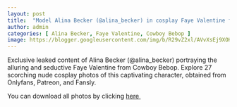 ```yaml
---
layout: post
title:  "Model Alina Becker (@alina_becker) in cosplay Faye Valentine from Cowboy Bebop - 27 leaked photos from Onlyfans, Patreon, and Fansly"
author: admin
categories: [ Alina Becker, Faye Valentine, Cowboy Bebop ]
image: https://blogger.googleusercontent.com/img/b/R29vZ2xl/AVvXsEj9XOHM6maWTBZ7TDdwqBGy8rqZ44gosRgloDbaVmigEe_m0jPaMAwbLUaTUjN_hSa85YUdrPY1n5mYgUVZTy1mrDG-TgNh0fzS2Yc3GgwfBN0ZUUBWO7HYxGo5XcVumvwfE18wt4dkcVCU_AwjHuAbUFzg0OtIrxa-xiuzqksT38EQJhTnwgX8M2KWPUMT/s1600/01.webp
---
```


Exclusive leaked content of Alina Becker (@alina_becker) portraying the alluring and seductive Faye Valentine from Cowboy Bebop. Explore 27 scorching nude cosplay photos of this captivating character, obtained from Onlyfans, Patreon, and Fansly.

<p>You can download all photos by clicking <a href="http://ouo.io/qs/OzRuKBTK?s=https://www.mediafire.com/file/dphzyustnqjpm1m/Model+Alina+Becker+(@alina_becker)+in+cosplay+Faye+Valentine+from+Cowboy+Bebop+-+27+leaked+photos+from+Onlyfans,+Patreon,+and+Fansly.rar/file">here&nbsp;</a></p>

<div class="separator" style="clear: both;"><a href="https://blogger.googleusercontent.com/img/b/R29vZ2xl/AVvXsEj9XOHM6maWTBZ7TDdwqBGy8rqZ44gosRgloDbaVmigEe_m0jPaMAwbLUaTUjN_hSa85YUdrPY1n5mYgUVZTy1mrDG-TgNh0fzS2Yc3GgwfBN0ZUUBWO7HYxGo5XcVumvwfE18wt4dkcVCU_AwjHuAbUFzg0OtIrxa-xiuzqksT38EQJhTnwgX8M2KWPUMT/s1600/01.webp" style="display: block; padding: 1em 0; text-align: center; "><img alt="" border="0" data-original-height="1920" data-original-width="1280" src="https://blogger.googleusercontent.com/img/b/R29vZ2xl/AVvXsEj9XOHM6maWTBZ7TDdwqBGy8rqZ44gosRgloDbaVmigEe_m0jPaMAwbLUaTUjN_hSa85YUdrPY1n5mYgUVZTy1mrDG-TgNh0fzS2Yc3GgwfBN0ZUUBWO7HYxGo5XcVumvwfE18wt4dkcVCU_AwjHuAbUFzg0OtIrxa-xiuzqksT38EQJhTnwgX8M2KWPUMT/s1600/01.webp"/></a></div><div class="separator" style="clear: both;"><a href="https://blogger.googleusercontent.com/img/b/R29vZ2xl/AVvXsEjUqzDkcShd-MKe1TCmM_2FMc1dEawxoy4Nu_-v2PCCK6yZgqMOsvSByQdJweXlSyztRQMrgAoukWQwcJSnOWYmkdQr1UiZDydOyH8K4AIdFa6Y4Kj1jPzAn-I3ugV_z9y2r1IM3eDRT1-2koYdVTvYKzpWoIfFayxsnz-P2kH4RECOjWWYeRp8fKRLlDfu/s1600/02.webp" style="display: block; padding: 1em 0; text-align: center; "><img alt="" border="0" data-original-height="1920" data-original-width="1280" src="https://blogger.googleusercontent.com/img/b/R29vZ2xl/AVvXsEjUqzDkcShd-MKe1TCmM_2FMc1dEawxoy4Nu_-v2PCCK6yZgqMOsvSByQdJweXlSyztRQMrgAoukWQwcJSnOWYmkdQr1UiZDydOyH8K4AIdFa6Y4Kj1jPzAn-I3ugV_z9y2r1IM3eDRT1-2koYdVTvYKzpWoIfFayxsnz-P2kH4RECOjWWYeRp8fKRLlDfu/s1600/02.webp"/></a></div><div class="separator" style="clear: both;"><a href="https://blogger.googleusercontent.com/img/b/R29vZ2xl/AVvXsEiRVi__XBIOiWU1bj15tZ3g6_ROBHn3na9MNGFA7GzcDKtRjC7OH_C58qBJXPYyjZaOmWJKmmdXSqm4VbFJ3y-hyPoJRACJUnzpIqR4DIuu3i1XqlhN6zdsr0wCqD1teVaF44cGYXQSPXLu4XA6VO1d7UBNNYUYeRmtWHdbqbVWGUYFCFAw_yRU3jcYnZPg/s1600/03.webp" style="display: block; padding: 1em 0; text-align: center; "><img alt="" border="0" data-original-height="1920" data-original-width="1280" src="https://blogger.googleusercontent.com/img/b/R29vZ2xl/AVvXsEiRVi__XBIOiWU1bj15tZ3g6_ROBHn3na9MNGFA7GzcDKtRjC7OH_C58qBJXPYyjZaOmWJKmmdXSqm4VbFJ3y-hyPoJRACJUnzpIqR4DIuu3i1XqlhN6zdsr0wCqD1teVaF44cGYXQSPXLu4XA6VO1d7UBNNYUYeRmtWHdbqbVWGUYFCFAw_yRU3jcYnZPg/s1600/03.webp"/></a></div><div class="separator" style="clear: both;"><a href="https://blogger.googleusercontent.com/img/b/R29vZ2xl/AVvXsEjp3XXWK2kNQ7BD7O_Tr6DNsHQfhacTWSGMQCxeRX195zUMtbeyHD5VwBmydeyy1gqaVQz8cHF34eOuOZGLfCrd8acEJqL_aTLkvgVkFzl1LIYXDxLGYxw0ZlDiS-NDPI2VP7D1h5r_byHwRAzDjzLttPPlWLetpT7VhZ3w_8gm0S7GlZPekWO5sfJYgx6W/s1600/04.webp" style="display: block; padding: 1em 0; text-align: center; "><img alt="" border="0" data-original-height="1920" data-original-width="1280" src="https://blogger.googleusercontent.com/img/b/R29vZ2xl/AVvXsEjp3XXWK2kNQ7BD7O_Tr6DNsHQfhacTWSGMQCxeRX195zUMtbeyHD5VwBmydeyy1gqaVQz8cHF34eOuOZGLfCrd8acEJqL_aTLkvgVkFzl1LIYXDxLGYxw0ZlDiS-NDPI2VP7D1h5r_byHwRAzDjzLttPPlWLetpT7VhZ3w_8gm0S7GlZPekWO5sfJYgx6W/s1600/04.webp"/></a></div><div class="separator" style="clear: both;"><a href="https://blogger.googleusercontent.com/img/b/R29vZ2xl/AVvXsEj3AzjBRkK1LIt5BhTzdnXQrxuhgCH9kVt8nmaYnSXtSP4JHoU2G_NJ-I-Owhh5rgptr0wj2_7W5bfqEdgoZ966-5hu2C76UUevN7fUIXLUuv8TkhbQglLdtOkmO4H5fQ9753yodtBwSryEXxuWoEa9dcDLMdtUW2t_1OL6pQs2QcFHx5OyELkZ8gBFQWTN/s1600/05.webp" style="display: block; padding: 1em 0; text-align: center; "><img alt="" border="0" data-original-height="1920" data-original-width="1280" src="https://blogger.googleusercontent.com/img/b/R29vZ2xl/AVvXsEj3AzjBRkK1LIt5BhTzdnXQrxuhgCH9kVt8nmaYnSXtSP4JHoU2G_NJ-I-Owhh5rgptr0wj2_7W5bfqEdgoZ966-5hu2C76UUevN7fUIXLUuv8TkhbQglLdtOkmO4H5fQ9753yodtBwSryEXxuWoEa9dcDLMdtUW2t_1OL6pQs2QcFHx5OyELkZ8gBFQWTN/s1600/05.webp"/></a></div><div class="separator" style="clear: both;"><a href="https://blogger.googleusercontent.com/img/b/R29vZ2xl/AVvXsEg5cz_hJV2tYx8w0avh_BOzQam1z13hW00vbzm29aCi9kvWV1-WKcgMUpPmSOk_HPH1MakB9PlL98oPM7U0WxSt6mSk8D3yaF7qqU4ioff2paSY0sfm-WBCJ_lT3CV729meHKO5jCpz2sJpJpgNVIQ6QJi3OXmvJD3EAZvbZm9aYA1oVt0IFn5gp6kLxH6A/s1600/06.webp" style="display: block; padding: 1em 0; text-align: center; "><img alt="" border="0" data-original-height="1920" data-original-width="1280" src="https://blogger.googleusercontent.com/img/b/R29vZ2xl/AVvXsEg5cz_hJV2tYx8w0avh_BOzQam1z13hW00vbzm29aCi9kvWV1-WKcgMUpPmSOk_HPH1MakB9PlL98oPM7U0WxSt6mSk8D3yaF7qqU4ioff2paSY0sfm-WBCJ_lT3CV729meHKO5jCpz2sJpJpgNVIQ6QJi3OXmvJD3EAZvbZm9aYA1oVt0IFn5gp6kLxH6A/s1600/06.webp"/></a></div><div class="separator" style="clear: both;"><a href="https://blogger.googleusercontent.com/img/b/R29vZ2xl/AVvXsEjDDdR2E21ZZ3SqmYQe30J_EBYWfE7Z65e3Is4Nax9ZlOfoHQHKetWgHlceL78vuq6zoA7mRWGUl56qS6fwa4OfV8Tbz8ExAM4wOdR1bLvZ9HLy4PH0YvRcfFb6FO3LQfXubkqJiRzqiDsUgPV0XJk9o2rOH1PE2XKRWSn4Bfm428f-J_nbarMXTmSeylAd/s1600/07.webp" style="display: block; padding: 1em 0; text-align: center; "><img alt="" border="0" data-original-height="1920" data-original-width="1280" src="https://blogger.googleusercontent.com/img/b/R29vZ2xl/AVvXsEjDDdR2E21ZZ3SqmYQe30J_EBYWfE7Z65e3Is4Nax9ZlOfoHQHKetWgHlceL78vuq6zoA7mRWGUl56qS6fwa4OfV8Tbz8ExAM4wOdR1bLvZ9HLy4PH0YvRcfFb6FO3LQfXubkqJiRzqiDsUgPV0XJk9o2rOH1PE2XKRWSn4Bfm428f-J_nbarMXTmSeylAd/s1600/07.webp"/></a></div><div class="separator" style="clear: both;"><a href="https://blogger.googleusercontent.com/img/b/R29vZ2xl/AVvXsEjO9iAiqy87jrlYbNvHmy8AVhL5_Ey1nJjodLbpzI-oaPJ7lMG2hEKnynvP4Px1JYqCU4pUIV4NwNNUnIKxm0jO65yksIFm3gmz_oMCe_Vk1ua3hqzhDhyQCe0GuXR_yANXcNBxATRDRxDWjUQ1bY5p0eNnooy1DERDB9PMn3OQLpr380h3ZgoWB8bUAnv7/s1600/08.webp" style="display: block; padding: 1em 0; text-align: center; "><img alt="" border="0" data-original-height="1920" data-original-width="1280" src="https://blogger.googleusercontent.com/img/b/R29vZ2xl/AVvXsEjO9iAiqy87jrlYbNvHmy8AVhL5_Ey1nJjodLbpzI-oaPJ7lMG2hEKnynvP4Px1JYqCU4pUIV4NwNNUnIKxm0jO65yksIFm3gmz_oMCe_Vk1ua3hqzhDhyQCe0GuXR_yANXcNBxATRDRxDWjUQ1bY5p0eNnooy1DERDB9PMn3OQLpr380h3ZgoWB8bUAnv7/s1600/08.webp"/></a></div><div class="separator" style="clear: both;"><a href="https://blogger.googleusercontent.com/img/b/R29vZ2xl/AVvXsEjKwGp1_IYbkh6nR85oLfDvoUVSLH9YlXa88ru2NM5B-bEvA_EwLjmntQLy4dtpqR7ILLWUFmXQ9oJGPckfhl2VufRbZOvPBYnTuwT5lScls6k-KymVALlWu-qS4z7Q8YX9NJwwOY6d3x2O87nnaM8pyVbVXVb7QLzUdAdPnN_bQIxi4XJdA_Kmy-B6_twB/s1600/09.webp" style="display: block; padding: 1em 0; text-align: center; "><img alt="" border="0" data-original-height="1920" data-original-width="1280" src="https://blogger.googleusercontent.com/img/b/R29vZ2xl/AVvXsEjKwGp1_IYbkh6nR85oLfDvoUVSLH9YlXa88ru2NM5B-bEvA_EwLjmntQLy4dtpqR7ILLWUFmXQ9oJGPckfhl2VufRbZOvPBYnTuwT5lScls6k-KymVALlWu-qS4z7Q8YX9NJwwOY6d3x2O87nnaM8pyVbVXVb7QLzUdAdPnN_bQIxi4XJdA_Kmy-B6_twB/s1600/09.webp"/></a></div><div class="separator" style="clear: both;"><a href="https://blogger.googleusercontent.com/img/b/R29vZ2xl/AVvXsEgL6b9-1NEkFKN1pQNzMBFn1AtcxjeU6vH9_tHH1deSUULVJ6Xo7LNHJDtYzT8x1dI5RqS__87ouA17i3Z9_ux-LVfJPPo1TvsViPwtWqlWc5ahvONAmX9OCCSqMRmxRZzBdwKGcmVLT9M3QV0cWrV6Z9CdirzFVvHbgRMCrgwlb-tbMo40aAn-DvE9RZdm/s1600/10.webp" style="display: block; padding: 1em 0; text-align: center; "><img alt="" border="0" data-original-height="1920" data-original-width="1280" src="https://blogger.googleusercontent.com/img/b/R29vZ2xl/AVvXsEgL6b9-1NEkFKN1pQNzMBFn1AtcxjeU6vH9_tHH1deSUULVJ6Xo7LNHJDtYzT8x1dI5RqS__87ouA17i3Z9_ux-LVfJPPo1TvsViPwtWqlWc5ahvONAmX9OCCSqMRmxRZzBdwKGcmVLT9M3QV0cWrV6Z9CdirzFVvHbgRMCrgwlb-tbMo40aAn-DvE9RZdm/s1600/10.webp"/></a></div><div class="separator" style="clear: both;"><a href="https://blogger.googleusercontent.com/img/b/R29vZ2xl/AVvXsEiR8o9zOfu97poWJ42zvUvuN9f7lCG19Dd4hQigX0zLnO7SjJwOTH7QpouhIQu6CAn3gH-dPiR6ljr7wyvy9BtN1mIY7iwHVg-wtglrZwjBdEmMDnU5QCHsyERlGTCjy_X6-1krdR_Ue08KJN_6977478KYzS151nfyUAhSWZXo7hserbFRyx4EGyJZyzQn/s1600/11.webp" style="display: block; padding: 1em 0; text-align: center; "><img alt="" border="0" data-original-height="853" data-original-width="1280" src="https://blogger.googleusercontent.com/img/b/R29vZ2xl/AVvXsEiR8o9zOfu97poWJ42zvUvuN9f7lCG19Dd4hQigX0zLnO7SjJwOTH7QpouhIQu6CAn3gH-dPiR6ljr7wyvy9BtN1mIY7iwHVg-wtglrZwjBdEmMDnU5QCHsyERlGTCjy_X6-1krdR_Ue08KJN_6977478KYzS151nfyUAhSWZXo7hserbFRyx4EGyJZyzQn/s1600/11.webp"/></a></div><div class="separator" style="clear: both;"><a href="https://blogger.googleusercontent.com/img/b/R29vZ2xl/AVvXsEi3fz4uEOVLyWu688i8geazDs4e7fmEro2Qd8BQqrosM3XuobcYLXq_zcE44WMljEschSBIwv1N1gLq6LjuHcdt_OVuTsCmpxStRgAGNWEZVnCFtaK2qKkgKqEWLpiP9NjpErRRNWMc05yxQjWcD_dhFsBmLv1CFFNobX1zV3MIE6VitOsaqtzTyZvJgYGB/s1600/12.webp" style="display: block; padding: 1em 0; text-align: center; "><img alt="" border="0" data-original-height="1920" data-original-width="1280" src="https://blogger.googleusercontent.com/img/b/R29vZ2xl/AVvXsEi3fz4uEOVLyWu688i8geazDs4e7fmEro2Qd8BQqrosM3XuobcYLXq_zcE44WMljEschSBIwv1N1gLq6LjuHcdt_OVuTsCmpxStRgAGNWEZVnCFtaK2qKkgKqEWLpiP9NjpErRRNWMc05yxQjWcD_dhFsBmLv1CFFNobX1zV3MIE6VitOsaqtzTyZvJgYGB/s1600/12.webp"/></a></div><div class="separator" style="clear: both;"><a href="https://blogger.googleusercontent.com/img/b/R29vZ2xl/AVvXsEiF3JNrwA0Yhq2fiLQ0qXyhwvcOnDaYJGK3bvwtpCyYHZ2YUjkDlEI_m-NVo4ewrIihsP_IlWt8d6emdZ_XQ_hidrErkpqBSgEeVTBWgnzcCBY0dLchIikGZ-LNeZFP9Z1FEvorVFLgqPON2bVE2tLyy2W7MfNUbIM2570em9gQDmKp5Gb3zK2t1TablWZn/s1600/13.webp" style="display: block; padding: 1em 0; text-align: center; "><img alt="" border="0" data-original-height="853" data-original-width="1280" src="https://blogger.googleusercontent.com/img/b/R29vZ2xl/AVvXsEiF3JNrwA0Yhq2fiLQ0qXyhwvcOnDaYJGK3bvwtpCyYHZ2YUjkDlEI_m-NVo4ewrIihsP_IlWt8d6emdZ_XQ_hidrErkpqBSgEeVTBWgnzcCBY0dLchIikGZ-LNeZFP9Z1FEvorVFLgqPON2bVE2tLyy2W7MfNUbIM2570em9gQDmKp5Gb3zK2t1TablWZn/s1600/13.webp"/></a></div><div class="separator" style="clear: both;"><a href="https://blogger.googleusercontent.com/img/b/R29vZ2xl/AVvXsEjMWFvGw93sQvUjRozuWToLAmgaQ4usO_6bBihO1Lj8iyGMyzEC2ZYQS5uie6rz-huHeOha1jnYT9zcqwh-wV86epMixwzW1DolpjIIUC_HfOpUToef8tRLzK3BNt-tul-VPbH_1mO2Xv_hbD5_qojg8V9ycZYt3K0H7tq5P2U_D8sNXd6OTuhSYbOmuR7w/s1600/14.webp" style="display: block; padding: 1em 0; text-align: center; "><img alt="" border="0" data-original-height="1920" data-original-width="1280" src="https://blogger.googleusercontent.com/img/b/R29vZ2xl/AVvXsEjMWFvGw93sQvUjRozuWToLAmgaQ4usO_6bBihO1Lj8iyGMyzEC2ZYQS5uie6rz-huHeOha1jnYT9zcqwh-wV86epMixwzW1DolpjIIUC_HfOpUToef8tRLzK3BNt-tul-VPbH_1mO2Xv_hbD5_qojg8V9ycZYt3K0H7tq5P2U_D8sNXd6OTuhSYbOmuR7w/s1600/14.webp"/></a></div><div class="separator" style="clear: both;"><a href="https://blogger.googleusercontent.com/img/b/R29vZ2xl/AVvXsEip-77nvWjXk73FeoFdihXHYX7d6I1u-JlmHwk-jvP_E82icN7YfBRhEYDlS68qG5_s8yxKZaHCyH4YK_q9KIMEm9H0wzZ4cL8rzU5vXzw-Sok0nYKPDreBy7zl0kskybeLgGgbyCwKr1BV6xLvWYa_uMmHYTK7yCSXeUc9QH1yzdjT4cvotuhCQf6hDBpL/s1600/15.webp" style="display: block; padding: 1em 0; text-align: center; "><img alt="" border="0" data-original-height="1920" data-original-width="1280" src="https://blogger.googleusercontent.com/img/b/R29vZ2xl/AVvXsEip-77nvWjXk73FeoFdihXHYX7d6I1u-JlmHwk-jvP_E82icN7YfBRhEYDlS68qG5_s8yxKZaHCyH4YK_q9KIMEm9H0wzZ4cL8rzU5vXzw-Sok0nYKPDreBy7zl0kskybeLgGgbyCwKr1BV6xLvWYa_uMmHYTK7yCSXeUc9QH1yzdjT4cvotuhCQf6hDBpL/s1600/15.webp"/></a></div><div class="separator" style="clear: both;"><a href="https://blogger.googleusercontent.com/img/b/R29vZ2xl/AVvXsEiPuXXd_08KugrZE4sCx08PQSCg3pHQH_9CAoMdFQ7uNv03_miSx0yDkZM-YaXCe88UsE334F_m6QyXReAyWSonxrmYkz9O5-jpmOxqFXpQvmhsSXX5F3PkexYwwMPr-yDRe8b_-lnwwPxb2cqXwqDl-U-JwiOHX0rzdT5mPzfN363MDl2lYxfpDDtCLFMS/s1600/16.webp" style="display: block; padding: 1em 0; text-align: center; "><img alt="" border="0" data-original-height="1920" data-original-width="1280" src="https://blogger.googleusercontent.com/img/b/R29vZ2xl/AVvXsEiPuXXd_08KugrZE4sCx08PQSCg3pHQH_9CAoMdFQ7uNv03_miSx0yDkZM-YaXCe88UsE334F_m6QyXReAyWSonxrmYkz9O5-jpmOxqFXpQvmhsSXX5F3PkexYwwMPr-yDRe8b_-lnwwPxb2cqXwqDl-U-JwiOHX0rzdT5mPzfN363MDl2lYxfpDDtCLFMS/s1600/16.webp"/></a></div><div class="separator" style="clear: both;"><a href="https://blogger.googleusercontent.com/img/b/R29vZ2xl/AVvXsEiQA16qtzGVRhOpO_JWOASHQnCHekuN9NzLUmcf4ovgEvLiyUUkMRkjUIQLtltlXlB28fppKfgLQDOaIVVopMlHZqFrCj6A5WySM0UFt6zcMGUCf4Ja_rRylfvrFIb1csnCm5Q9zj4r0nZN0eTjXsZRZmob1b3T3Z_WszNboXlYQTCGBZ98xEBPtIrcVUk7/s1600/17.webp" style="display: block; padding: 1em 0; text-align: center; "><img alt="" border="0" data-original-height="853" data-original-width="1280" src="https://blogger.googleusercontent.com/img/b/R29vZ2xl/AVvXsEiQA16qtzGVRhOpO_JWOASHQnCHekuN9NzLUmcf4ovgEvLiyUUkMRkjUIQLtltlXlB28fppKfgLQDOaIVVopMlHZqFrCj6A5WySM0UFt6zcMGUCf4Ja_rRylfvrFIb1csnCm5Q9zj4r0nZN0eTjXsZRZmob1b3T3Z_WszNboXlYQTCGBZ98xEBPtIrcVUk7/s1600/17.webp"/></a></div><div class="separator" style="clear: both;"><a href="https://blogger.googleusercontent.com/img/b/R29vZ2xl/AVvXsEjTucXondGyHTpSdcgP6N7NJNzFrKKj9VQg3DJoiMpZz87H_1C5sfPNzduBjHcRES9D4Dh3-M-zPLl4I0BFiRX37fK2IznJ_IKvpL8cgxGpbIj5FUygzVaEOrwWqAo5RMI8AIhR72ohwejkRKzfYpAoRe3WviJfRTiD11nPMeZd7_QNaFCrodd5H57jkxkS/s1600/18.webp" style="display: block; padding: 1em 0; text-align: center; "><img alt="" border="0" data-original-height="1920" data-original-width="1280" src="https://blogger.googleusercontent.com/img/b/R29vZ2xl/AVvXsEjTucXondGyHTpSdcgP6N7NJNzFrKKj9VQg3DJoiMpZz87H_1C5sfPNzduBjHcRES9D4Dh3-M-zPLl4I0BFiRX37fK2IznJ_IKvpL8cgxGpbIj5FUygzVaEOrwWqAo5RMI8AIhR72ohwejkRKzfYpAoRe3WviJfRTiD11nPMeZd7_QNaFCrodd5H57jkxkS/s1600/18.webp"/></a></div><div class="separator" style="clear: both;"><a href="https://blogger.googleusercontent.com/img/b/R29vZ2xl/AVvXsEjyUbAG-UsUbCWtj1Iq6wEci_KyUKUd_Tm4nrm2vtHLcYzSmZnGRXF0zda8wYA-SqmUkyfNPb7aO0IWbcr_YEKmdGt3WTv1Ce6j9ve0CuErt9w9eQ1pAd0cW1PzMpzo7ZWNYLF7zzYdTI63Yob-x9vKS5rM-Nnt29zSbo0yUgLnimIiUM-13zJqdaBS3n4l/s1600/19.webp" style="display: block; padding: 1em 0; text-align: center; "><img alt="" border="0" data-original-height="1920" data-original-width="1280" src="https://blogger.googleusercontent.com/img/b/R29vZ2xl/AVvXsEjyUbAG-UsUbCWtj1Iq6wEci_KyUKUd_Tm4nrm2vtHLcYzSmZnGRXF0zda8wYA-SqmUkyfNPb7aO0IWbcr_YEKmdGt3WTv1Ce6j9ve0CuErt9w9eQ1pAd0cW1PzMpzo7ZWNYLF7zzYdTI63Yob-x9vKS5rM-Nnt29zSbo0yUgLnimIiUM-13zJqdaBS3n4l/s1600/19.webp"/></a></div><div class="separator" style="clear: both;"><a href="https://blogger.googleusercontent.com/img/b/R29vZ2xl/AVvXsEijG8CA_qc7nnDQBeG7Bu3MlQ0tmwJoPXZCbJYagYZ5s894S1ylQxVZf2DftM_NG9pOQ989epETJaHXydj5NCKvDupF_EBiiiYrl7thtOqcP4vgvZDvvmpvp8lwnUYraW-M8Ujxoo3fAkTEu3hxfXkmB0fl-IMD2k0eLnTfkx_WBM61JyS242YuSCIZNdHv/s1600/20.webp" style="display: block; padding: 1em 0; text-align: center; "><img alt="" border="0" data-original-height="1920" data-original-width="1280" src="https://blogger.googleusercontent.com/img/b/R29vZ2xl/AVvXsEijG8CA_qc7nnDQBeG7Bu3MlQ0tmwJoPXZCbJYagYZ5s894S1ylQxVZf2DftM_NG9pOQ989epETJaHXydj5NCKvDupF_EBiiiYrl7thtOqcP4vgvZDvvmpvp8lwnUYraW-M8Ujxoo3fAkTEu3hxfXkmB0fl-IMD2k0eLnTfkx_WBM61JyS242YuSCIZNdHv/s1600/20.webp"/></a></div><div class="separator" style="clear: both;"><a href="https://blogger.googleusercontent.com/img/b/R29vZ2xl/AVvXsEjXN0mKEHCViexK0UILTzaD3sXz6Pe4TcJVYz7WfQlksqybgP564V5vYvnDYBeg3BIhNG4CfKGaze6148Q5h68Tb_hDMdPYmUnEzqtMmguioR9wyrR-hb79gxD97yInRNes8R2SZwRipNzq9gapToFsh3Jp2K_wBBPd3VCXlh3BkA9xhOfntmcwx0FOK6TQ/s1600/21.webp" style="display: block; padding: 1em 0; text-align: center; "><img alt="" border="0" data-original-height="1920" data-original-width="1280" src="https://blogger.googleusercontent.com/img/b/R29vZ2xl/AVvXsEjXN0mKEHCViexK0UILTzaD3sXz6Pe4TcJVYz7WfQlksqybgP564V5vYvnDYBeg3BIhNG4CfKGaze6148Q5h68Tb_hDMdPYmUnEzqtMmguioR9wyrR-hb79gxD97yInRNes8R2SZwRipNzq9gapToFsh3Jp2K_wBBPd3VCXlh3BkA9xhOfntmcwx0FOK6TQ/s1600/21.webp"/></a></div><div class="separator" style="clear: both;"><a href="https://blogger.googleusercontent.com/img/b/R29vZ2xl/AVvXsEjJNjjJk0pumw1He03k3LAAmvVh5PKA9RXrtr0HexWpXLlxcDgtEmtbZN22_zIHjUbBw-l5Dec8jtBoFF44_bCLnqJLm7IpjebzN8UDkjyTMhdvt1sFXqrG3IuJVg1AY1KqiXgRZy4pStA6ymEVlb3IF97kyzbQM9T3Gv0jxVnzZ8AFxu2GwP-23jNj00PM/s1600/22.webp" style="display: block; padding: 1em 0; text-align: center; "><img alt="" border="0" data-original-height="1920" data-original-width="1280" src="https://blogger.googleusercontent.com/img/b/R29vZ2xl/AVvXsEjJNjjJk0pumw1He03k3LAAmvVh5PKA9RXrtr0HexWpXLlxcDgtEmtbZN22_zIHjUbBw-l5Dec8jtBoFF44_bCLnqJLm7IpjebzN8UDkjyTMhdvt1sFXqrG3IuJVg1AY1KqiXgRZy4pStA6ymEVlb3IF97kyzbQM9T3Gv0jxVnzZ8AFxu2GwP-23jNj00PM/s1600/22.webp"/></a></div><div class="separator" style="clear: both;"><a href="https://blogger.googleusercontent.com/img/b/R29vZ2xl/AVvXsEiuoWJk3Zbf2PzQ5Tgas4zzxtmS5AXo8lki7hloKwsJG7Sxp168Zv3mi8k-sVHmMa4xJKdpdfcpAUGtWzSnBpaudK5KZzGLo_m6y-oMzNOxIE9U9UsoWm7YIyVIBzUPBESN3ElSO1t-L-LqVgyG_Khw-9HcpQG-lCoM8DILHZqmI6nPp1rotZapsukRxoe7/s1600/23.webp" style="display: block; padding: 1em 0; text-align: center; "><img alt="" border="0" data-original-height="1920" data-original-width="1280" src="https://blogger.googleusercontent.com/img/b/R29vZ2xl/AVvXsEiuoWJk3Zbf2PzQ5Tgas4zzxtmS5AXo8lki7hloKwsJG7Sxp168Zv3mi8k-sVHmMa4xJKdpdfcpAUGtWzSnBpaudK5KZzGLo_m6y-oMzNOxIE9U9UsoWm7YIyVIBzUPBESN3ElSO1t-L-LqVgyG_Khw-9HcpQG-lCoM8DILHZqmI6nPp1rotZapsukRxoe7/s1600/23.webp"/></a></div><div class="separator" style="clear: both;"><a href="https://blogger.googleusercontent.com/img/b/R29vZ2xl/AVvXsEiU8DiUtRtFEq7ieE_q7vXt1TUVDXV9sAVLBsPA6VcTZryKdoZUXpUcifeefCNWx3vAtTujBlSe02qgURyYXtxHiB8OTBbckDK8NFlBuDdtVWUFmhPAjBSW9nyAeMGPJguAd5RK_ptC2dCQsVlr492Yi4JRQ-xDh8KycrN3wh2ohulQ2_XzSCCM6AYJRMSq/s1600/24.webp" style="display: block; padding: 1em 0; text-align: center; "><img alt="" border="0" data-original-height="1920" data-original-width="1280" src="https://blogger.googleusercontent.com/img/b/R29vZ2xl/AVvXsEiU8DiUtRtFEq7ieE_q7vXt1TUVDXV9sAVLBsPA6VcTZryKdoZUXpUcifeefCNWx3vAtTujBlSe02qgURyYXtxHiB8OTBbckDK8NFlBuDdtVWUFmhPAjBSW9nyAeMGPJguAd5RK_ptC2dCQsVlr492Yi4JRQ-xDh8KycrN3wh2ohulQ2_XzSCCM6AYJRMSq/s1600/24.webp"/></a></div><div class="separator" style="clear: both;"><a href="https://blogger.googleusercontent.com/img/b/R29vZ2xl/AVvXsEhwJzFTVefyWTG-lXekKtXGpkLwPmqsJ2TVJTxgWouX0Larmu4QzEMvijaDg2gQaSkxdO3VWNfrughD4m58Isgd89SK2m8NaU4YAZRNNXTOA1vwpzy5q8aPKUHFRhaDP5Ar32-o2gYQtXvCpJzfe3iu9E1JtBfs1R3gIP1Mc-PcIGhJRXj7LpQMRhAlPs5x/s1600/25.webp" style="display: block; padding: 1em 0; text-align: center; "><img alt="" border="0" data-original-height="1920" data-original-width="1280" src="https://blogger.googleusercontent.com/img/b/R29vZ2xl/AVvXsEhwJzFTVefyWTG-lXekKtXGpkLwPmqsJ2TVJTxgWouX0Larmu4QzEMvijaDg2gQaSkxdO3VWNfrughD4m58Isgd89SK2m8NaU4YAZRNNXTOA1vwpzy5q8aPKUHFRhaDP5Ar32-o2gYQtXvCpJzfe3iu9E1JtBfs1R3gIP1Mc-PcIGhJRXj7LpQMRhAlPs5x/s1600/25.webp"/></a></div><div class="separator" style="clear: both;"><a href="https://blogger.googleusercontent.com/img/b/R29vZ2xl/AVvXsEjHty6pMjWizFREJbcisuVMPvfdBZBeSd0mwx0-YcNWGfgxohdGP7VpwfvCIOAVHPzjEjWCkkJoLmLpAl4I3Dy0QRDwX1biCLTuZhvi5p1yxP7VJf-noA8PAn8so3gXQiKPN1VPfMkS39UadUDGokT8WhbfmSjJpExhP6ZaTteWkFPkdvnFMI6k_vpNxkQr/s1600/26.webp" style="display: block; padding: 1em 0; text-align: center; "><img alt="" border="0" data-original-height="853" data-original-width="1280" src="https://blogger.googleusercontent.com/img/b/R29vZ2xl/AVvXsEjHty6pMjWizFREJbcisuVMPvfdBZBeSd0mwx0-YcNWGfgxohdGP7VpwfvCIOAVHPzjEjWCkkJoLmLpAl4I3Dy0QRDwX1biCLTuZhvi5p1yxP7VJf-noA8PAn8so3gXQiKPN1VPfMkS39UadUDGokT8WhbfmSjJpExhP6ZaTteWkFPkdvnFMI6k_vpNxkQr/s1600/26.webp"/></a></div><div class="separator" style="clear: both;"><a href="https://blogger.googleusercontent.com/img/b/R29vZ2xl/AVvXsEhaZ_JvBgf3ho7RrYogZbFXwd8gHPDzvjC4U6D_3uRv78sn9bcr2NIxoY4lP6q4a3bati4VK2P1ANYEuOrIYvcZjenmN-cR5dLMD82njDJLOt-oSWIacEtB_l66oWTN-dffedFEODQftO4uDj103yQjDMQwBQ-MDZXpe-r6jdQ-WAYEkfyx6PyNf2yJrrI9/s1600/27.webp" style="display: block; padding: 1em 0; text-align: center; "><img alt="" border="0" data-original-height="1920" data-original-width="1280" src="https://blogger.googleusercontent.com/img/b/R29vZ2xl/AVvXsEhaZ_JvBgf3ho7RrYogZbFXwd8gHPDzvjC4U6D_3uRv78sn9bcr2NIxoY4lP6q4a3bati4VK2P1ANYEuOrIYvcZjenmN-cR5dLMD82njDJLOt-oSWIacEtB_l66oWTN-dffedFEODQftO4uDj103yQjDMQwBQ-MDZXpe-r6jdQ-WAYEkfyx6PyNf2yJrrI9/s1600/27.webp"/></a></div>